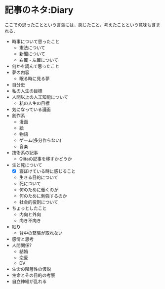記事のネタ:Diary
===============

ここでの思ったことという言葉には，感じたこと，考えたことという意味も含まれる．

- 時事について思ったこと
	- 憲法について
	- 新聞について
	- 右翼・左翼について
- 何かを読んで思ったこと
- 夢の内容
	- 眠る時に見る夢
- 自分史
- 私の人生の目標
- 人間以上の人工知能について
	- 私の人生の目標
- 気になっている漫画
- 創作系
	- 漫画
	- 絵
	- 物語
	- ゲーム(多分作らない)
	- 音楽
- 技術系の記事
	- Qiitaの記事を移すかどうか
- 生と死について
	- [x] 寝ぼけている時に感じること
	- 生きる目的について
	- 死について
	- 何のために働くのか
	- 何のために勉強するのか
	- 社会的役割について
- ちょっとしたこと
	- 内向と外向
	- 向き不向き
- 眠り
	- 背中の緊張が取れない
- 感情と思考
- 人間関係?
	- 結婚
	- 恋愛
	- DV
- 生命の階層性の仮説
- 生命とその目的の考察
- 自立神経が乱れる

